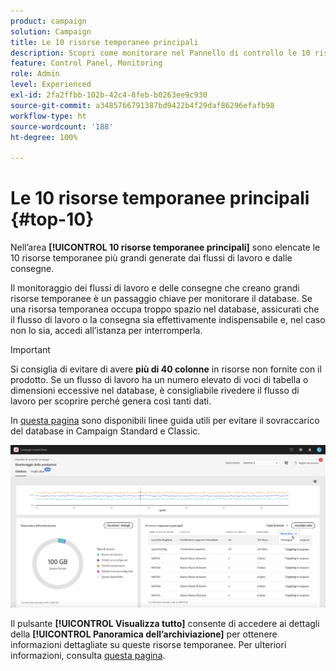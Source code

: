 ```yaml
---
product: campaign
solution: Campaign
title: Le 10 risorse temporanee principali
description: Scopri come monitorare nel Pannello di controllo le 10 risorse temporanee più grandi generate dai flussi di lavoro e dalle consegne nel database di Campaign.
feature: Control Panel, Monitoring
role: Admin
level: Experienced
exl-id: 2fa2ffbb-102b-42c4-8feb-b0263ee9c930
source-git-commit: a3485766791387bd9422b4f29daf86296efafb98
workflow-type: ht
source-wordcount: '188'
ht-degree: 100%

---
```


# Le 10 risorse temporanee principali {#top-10}

Nell’area **[!UICONTROL 10 risorse temporanee principali]** sono elencate le 10 risorse temporanee più grandi generate dai flussi di lavoro e dalle consegne.

Il monitoraggio dei flussi di lavoro e delle consegne che creano grandi risorse temporanee è un passaggio chiave per monitorare il database. Se una risorsa temporanea occupa troppo spazio nel database, assicurati che il flusso di lavoro o la consegna sia effettivamente indispensabile e, nel caso non lo sia, accedi all’istanza per interromperla.

>[!IMPORTANT]
>
>Si consiglia di evitare di avere **più di 40 colonne** in risorse non fornite con il prodotto. Se un flusso di lavoro ha un numero elevato di voci di tabella o dimensioni eccessive nel database, è consigliabile rivedere il flusso di lavoro per scoprire perché genera così tanti dati.
>
>In [questa pagina](database-preventing-overload.md) sono disponibili linee guida utili per evitare il sovraccarico del database in Campaign Standard e Classic.

![](assets/database-top10.png)

Il pulsante **[!UICONTROL Visualizza tutto]** consente di accedere ai dettagli della **[!UICONTROL Panoramica dell’archiviazione]** per ottenere informazioni dettagliate su queste risorse temporanee. Per ulteriori informazioni, consulta [questa pagina](database-storage-overview.md).
